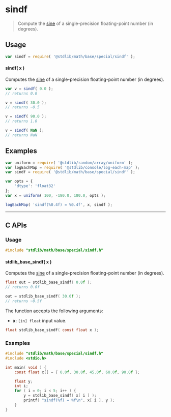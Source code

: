<!--

@license Apache-2.0

Copyright (c) 2025 The Stdlib Authors.

Licensed under the Apache License, Version 2.0 (the "License");
you may not use this file except in compliance with the License.
You may obtain a copy of the License at

   http://www.apache.org/licenses/LICENSE-2.0

Unless required by applicable law or agreed to in writing, software
distributed under the License is distributed on an "AS IS" BASIS,
WITHOUT WARRANTIES OR CONDITIONS OF ANY KIND, either express or implied.
See the License for the specific language governing permissions and
limitations under the License.

-->

# sindf

> Compute the [sine][trigonometric-functions] of a single-precision floating-point number (in degrees).

<section class="intro">

</section>

<section class="usage">

## Usage

```javascript
var sindf = require( '@stdlib/math/base/special/sindf' );
```

#### sindf( x )

Computes the [sine][trigonometric-functions] of a single-precision floating-point number (in degrees).

```javascript
var v = sindf( 0.0 );
// returns 0.0

v = sindf( 30.0 );
// returns ~0.5

v = sindf( 90.0 );
// returns 1.0

v = sindf( NaN );
// returns NaN
```

</section>

<!-- /.usage -->

<section class="examples">

## Examples

<!-- eslint no-undef: "error" -->

```javascript
var uniform = require( '@stdlib/random/array/uniform' );
var logEachMap = require( '@stdlib/console/log-each-map' );
var sindf = require( '@stdlib/math/base/special/sindf' );

var opts = {
    'dtype': 'float32'
};
var x = uniform( 100, -180.0, 180.0, opts );

logEachMap( 'sindf(%0.4f) = %0.4f', x, sindf );
```

</section>

<!-- /.examples -->

<!-- C interface documentation. -->

* * *

<section class="c">

## C APIs

<!-- Section to include introductory text. Make sure to keep an empty line after the intro `section` element and another before the `/section` close. -->

<section class="intro">

</section>

<!-- /.intro -->

<!-- C usage documentation. -->

<section class="usage">

### Usage

```c
#include "stdlib/math/base/special/sindf.h"
```

#### stdlib_base_sindf( x )

Computes the [sine][trigonometric-functions] of a single-precision floating-point number (in degrees).

```c
float out = stdlib_base_sindf( 0.0f );
// returns 0.0f

out = stdlib_base_sindf( 30.0f );
// returns ~0.5f
```

The function accepts the following arguments:

-   **x**: `[in] float` input value.

```c
float stdlib_base_sindf( const float x );
```

</section>

<!-- /.usage -->

<!-- C API usage notes. Make sure to keep an empty line after the `section` element and another before the `/section` close. -->

<section class="notes">

</section>

<!-- /.notes -->

<!-- C API usage examples. -->

<section class="examples">

### Examples

```c
#include "stdlib/math/base/special/sindf.h"
#include <stdio.h>

int main( void ) {
    const float x[] = { 0.0f, 30.0f, 45.0f, 60.0f, 90.0f };

    float y;
    int i;
    for ( i = 0; i < 5; i++ ) {
        y = stdlib_base_sindf( x[ i ] );
        printf( "sindf(%f) = %f\n", x[ i ], y );
    }
}
```

</section>

<!-- /.examples -->

</section>

<!-- /.c -->

<!-- Section for related `stdlib` packages. Do not manually edit this section, as it is automatically populated. -->

<section class="related">

</section>

<!-- /.related -->

<!-- Section for all links. Make sure to keep an empty line after the `section` element and another before the `/section` close. -->

<section class="links">

[trigonometric-functions]: https://en.wikipedia.org/wiki/Trigonometric_functions

</section>

<!-- /.links -->
